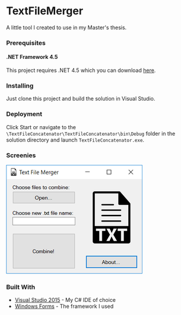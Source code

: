 # TextFileMerger
A little tool I created to use in my Master's thesis.

### Prerequisites

#### .NET Framework 4.5
This project requires .NET 4.5 which you can download [here][1].

### Installing

Just clone this project and build the solution in Visual Studio. 

### Deployment

Click Start or navigate to the `\TextFileConcatenator\TextFileConcatenator\bin\Debug` folder in the solution directory and launch `TextFileConcatenator.exe`.

### Screenies

![The tool](https://github.com/pedromdcr/TextFileMerger/blob/master/TextFileConcatenator/screenshots/img1.png)

### Built With

* [Visual Studio 2015](https://www.visualstudio.com/) - My C# IDE of choice
* [Windows Forms](https://docs.microsoft.com/en-us/dotnet/framework/winforms/) - The framework I used

[1]: https://www.microsoft.com/en-US/download/details.aspx?id=30653
